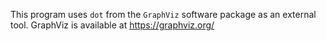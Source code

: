 This program uses `dot` from the `GraphViz` software package as an external tool.
GraphViz is available at https://graphviz.org/
